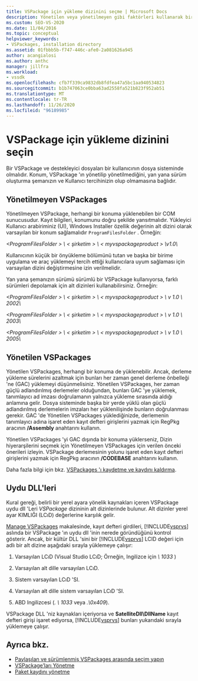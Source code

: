 ```yaml
---
title: VSPackage için yükleme dizinini seçme | Microsoft Docs
description: Yönetilen veya yönetilmeyen gibi faktörleri kullanarak bir VSPackage ve destekleyici dosyaları için yükleme dizinini nasıl seçebileceğinizi öğrenin.
ms.custom: SEO-VS-2020
ms.date: 11/04/2016
ms.topic: conceptual
helpviewer_keywords:
- VSPackages, installation directory
ms.assetid: 01fbbb5b-f747-446c-afe0-2a081626a945
author: acangialosi
ms.author: anthc
manager: jillfra
ms.workload:
- vssdk
ms.openlocfilehash: cfb7f339ca9832db8fdfea47a5bc1aa940534823
ms.sourcegitcommit: b1b747063ce0bba63ad2558fa521b823f952ab51
ms.translationtype: MT
ms.contentlocale: tr-TR
ms.lasthandoff: 11/26/2020
ms.locfileid: "96189985"
---
```

# <a name="choose-the-installation-directory-for-a-vspackage"></a>VSPackage için yükleme dizinini seçin
Bir VSPackage ve destekleyici dosyaları bir kullanıcının dosya sisteminde olmalıdır. Konum, VSPackage 'ın yönetilip yönetilmediğini, yan yana sürüm oluşturma şemanızın ve Kullanıcı tercihinizin olup olmamasına bağlıdır.

## <a name="unmanaged-vspackages"></a>Yönetilmeyen VSPackages
 Yönetilmeyen VSPackage, herhangi bir konuma yüklenebilen bir COM sunucusudur. Kayıt bilgileri, konumunu doğru şekilde yansıtmalıdır. Yükleyici Kullanıcı arabiriminiz (UI), Windows Installer özellik değerinin alt dizini olarak varsayılan bir konum sağlamalıdır `ProgramFilesFolder` . Örneğin:

*&lt;ProgramFilesFolder &gt; \\ &lt; şirketim &gt; \\ &lt; myvspackageproduct &gt; \v1.0\\*

 Kullanıcının küçük bir önyükleme bölümünü tutan ve başka bir birime uygulama ve araç yüklemeyi tercih ettiği kullanıcılara uyum sağlaması için varsayılan dizini değiştirmesine izin verilmelidir.

 Yan yana şemanızın sürümü sürümlü bir VSPackage kullanıyorsa, farklı sürümleri depolamak için alt dizinleri kullanabilirsiniz. Örneğin:

 *&lt;ProgramFilesFolder &gt; \\ &lt; şirketim &gt; \\ &lt; myvspackageproduct &gt; \\ v 1.0 \\ 2002\\*

 *&lt;ProgramFilesFolder &gt; \\ &lt; şirketim &gt; \\ &lt; myvspackageproduct &gt; \\ v 1.0 \\ 2003\\*

 *&lt;ProgramFilesFolder &gt; \\ &lt; şirketim &gt; \\ &lt; myvspackageproduct &gt; \\ v 1.0 \\ 2005\\*

## <a name="managed-vspackages"></a>Yönetilen VSPackages
 Yönetilen VSPackages, herhangi bir konuma de yüklenebilir. Ancak, derleme yükleme sürelerini azaltmak için bunları her zaman genel derleme önbelleği 'ne (GAC) yüklemeyi düşünmelisiniz. Yönetilen VSPackages, her zaman güçlü adlandırılmış derlemeler olduğundan, bunları GAC 'ye yüklemek, tanımlayıcı ad imzası doğrulamanın yalnızca yükleme sırasında aldığı anlamına gelir. Dosya sisteminde başka bir yerde yüklü olan güçlü adlandırılmış derlemelerin imzaları her yüklenilişinde bunların doğrulanması gerekir. GAC 'de Yönetilen VSPackages yüklediğinizde, derlemenin tanımlayıcı adına işaret eden kayıt defteri girişlerini yazmak için RegPkg aracının **/Assembly** anahtarını kullanın.

 Yönetilen VSPackages 'yi GAC dışında bir konuma yüklerseniz, Dizin hiyerarşilerini seçmek için Yönetilmeyen VSPackages için verilen önceki önerileri izleyin. VSPackage derlemesinin yolunu işaret eden kayıt defteri girişlerini yazmak için RegPkg aracının **/CODEBASE** anahtarını kullanın.

 Daha fazla bilgi için bkz. [VSPackages 'ı kaydetme ve kaydını kaldırma](../../extensibility/registering-and-unregistering-vspackages.md).

## <a name="satellite-dlls"></a>Uydu DLL'leri
 Kural gereği, belirli bir yerel ayara yönelik kaynakları içeren VSPackage uydu dll 'Leri *VSPackage* dizininin alt dizinlerinde bulunur. Alt dizinler yerel ayar KIMLIĞI (LCıD) değerlerine karşılık gelir.

 [Manage VSPackages](../../extensibility/managing-vspackages.md) makalesinde, kayıt defteri girdileri, [!INCLUDE[vsprvs](../../code-quality/includes/vsprvs_md.md)] aslında bir VSPackage 'ın uydu dll 'inin nerede göründüğünü kontrol gösterir. Ancak, bir kültür DLL 'sini bir [!INCLUDE[vsprvs](../../code-quality/includes/vsprvs_md.md)] LCID değeri için adlı bir alt dizine aşağıdaki sırayla yüklemeye çalışır:

1. Varsayılan LCıD (Visual Studio LCıD; Örneğin, Ingilizce için *\ 1033* )

2. Varsayılan alt dille varsayılan LCıD.

3. Sistem varsayılan LCıD 'SI.

4. Varsayılan alt dille sistem varsayılan LCıD 'SI.

5. ABD Ingilizcesi (*. \ 1033* veya *.\0x409*).

VSPackage DLL 'niz kaynakları içeriyorsa ve **SatelliteDll\DllName** kayıt defteri girişi işaret ediyorsa, [!INCLUDE[vsprvs](../../code-quality/includes/vsprvs_md.md)] bunları yukarıdaki sırayla yüklemeye çalışır.

## <a name="see-also"></a>Ayrıca bkz.
- [Paylaşılan ve sürümlenmiş VSPackages arasında seçim yapın](../../extensibility/choosing-between-shared-and-versioned-vspackages.md)
- [VSPackage’ları Yönetme](../../extensibility/managing-vspackages.md)
- [Paket kaydını yönetme](/previous-versions/bb166783(v=vs.100))